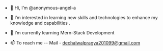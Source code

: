 - 👋 Hi, I’m @anonymous-angel-a
- 👀 I’m interested in learning new skills and technologies to enhance my knowledge and capabilities .
- 🌱 I’m currently learning Mern-Stack Development

- 📫 To reach me --
 Mail - dechalwalpragya201099@gmail.com

<!---
anonymous-angel-a/anonymous-angel-a is a ✨ special ✨ repository because its `README.md` (this file) appears on your GitHub profile.
You can click the Preview link to take a look at your changes.
--->
